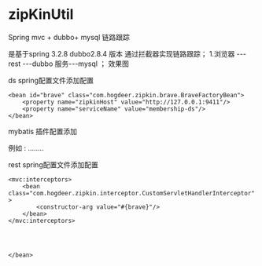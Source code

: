 # zipKinUtil
Spring mvc + dubbo+ mysql  链路跟踪

是基于spring 3.2.8 dubbo2.8.4 版本 通过拦截器实现链路跟踪；
1.浏览器 --- rest ---dubbo 服务---mysql ；
效果图





ds spring配置文件添加配置


	<bean id="brave" class="com.hogdeer.zipkin.brave.BraveFactoryBean">
		<property name="zipkinHost" value="http://127.0.0.1:9411"/>
		<property name="serviceName" value="membership-ds"/>
	</bean>


mybatis 插件配置添加

<bean class="com.hogdeer.zipkin.mybaits.MybaitsZipkinInterceptor">
	<property name="brave" ref="brave"/>
</bean>


例如 :
	<bean id="mybatisSqlSessionFactory" class="org.mybatis.spring.SqlSessionFactoryBean">
		<property name="dataSource" ref="dataSource" />
		<property name="configLocation" value="classpath:/config/sqlMapConfig.xml" />
		<!-- 自动扫描entity目录, 省掉Configuration.xml里的手工配置 -->
		<property name="typeAliasesPackage" value="com.cargopm.membership.dao.entity;com.cargopm.membership.dto" />
		<property name="plugins">
			<array>
				<bean class="com.hogdeer.zipkin.mybaits.MybaitsZipkinInterceptor">
					<property name="brave" ref="brave"/>
				</bean>
        ........
			</array>
		</property>
  	</bean>
  
  
  
  
  rest  spring配置文件添加配置
  
  
  <bean id="brave" class="com.hogdeer.zipkin.brave.BraveFactoryBean">
        <property name="zipkinHost" value="http://127.0.0.1:9411"/>
        <property name="serviceName" value="boss-rest"/>
    </bean>



    <mvc:interceptors>
        <bean  class="com.hogdeer.zipkin.interceptor.CustomServletHandlerInterceptor" >
            <constructor-arg value="#{brave}"/>
        </bean>
    </mvc:interceptors>

  
  
  
	</bean>
